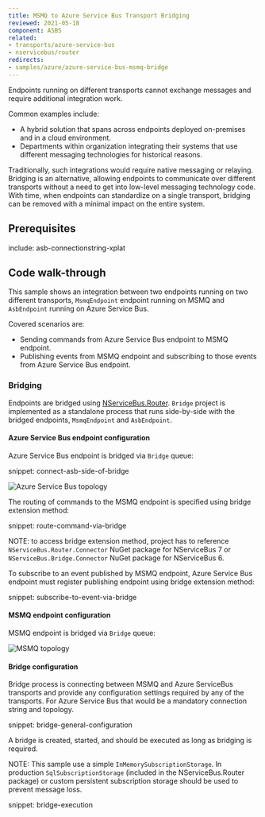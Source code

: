 ```yaml
---
title: MSMQ to Azure Service Bus Transport Bridging
reviewed: 2021-05-18
component: ASBS
related:
- transports/azure-service-bus
- nservicebus/router
redirects:
- samples/azure/azure-service-bus-msmq-bridge
---
```


Endpoints running on different transports cannot exchange messages and require additional integration work.

Common examples include:

* A hybrid solution that spans across endpoints deployed on-premises and in a cloud environment.
* Departments within organization integrating their systems that use different messaging technologies for historical reasons.

Traditionally, such integrations would require native messaging or relaying. Bridging is an alternative, allowing endpoints to communicate over different transports without a need to get into low-level messaging technology code. With time, when endpoints can standardize on a single transport, bridging can be removed with a minimal impact on the entire system.

## Prerequisites

include: asb-connectionstring-xplat

## Code walk-through

This sample shows an integration between two endpoints running on two different transports, `MsmqEndpoint` endpoint running on MSMQ and `AsbEndpoint` running on Azure Service Bus.

Covered scenarios are:

* Sending commands from Azure Service Bus endpoint to MSMQ endpoint.
* Publishing events from MSMQ endpoint and subscribing to those events from Azure Service Bus endpoint.

### Bridging

Endpoints are bridged using [NServiceBus.Router](/nservicebus/router/). `Bridge` project is implemented as a standalone process that runs side-by-side with the bridged endpoints, `MsmqEndpoint` and `AsbEndpoint`.

#### Azure Service Bus endpoint configuration

Azure Service Bus endpoint is bridged via `Bridge` queue:

snippet: connect-asb-side-of-bridge

![Azure Service Bus topology](asb-topology.png "Azure Service Bus topology")

The routing of commands to the MSMQ endpoint is specified using bridge extension method:

snippet: route-command-via-bridge

NOTE: to access bridge extension method, project has to reference `NServiceBus.Router.Connector` NuGet package for NServiceBus 7 or `NServiceBus.Bridge.Connector` NuGet package for NServiceBus 6.

To subscribe to an event published by MSMQ endpoint, Azure Service Bus endpoint must register publishing endpoint using bridge extension method:

snippet: subscribe-to-event-via-bridge

#### MSMQ endpoint configuration

MSMQ endpoint is bridged via `Bridge` queue:

![MSMQ topology](msmq-topology.png "MSMQ topology")

#### Bridge configuration

Bridge process is connecting between MSMQ and Azure ServiceBus transports and provide any configuration settings required by any of the transports. For Azure Service Bus that would be a mandatory connection string and topology.

snippet: bridge-general-configuration

A bridge is created, started, and should be executed as long as bridging is required.

NOTE: This sample use a simple `InMemorySubscriptionStorage`. In production `SqlSubscriptionStorage` (included in the NServiceBus.Router package) or custom persistent subscription storage should be used to prevent message loss.

snippet: bridge-execution
